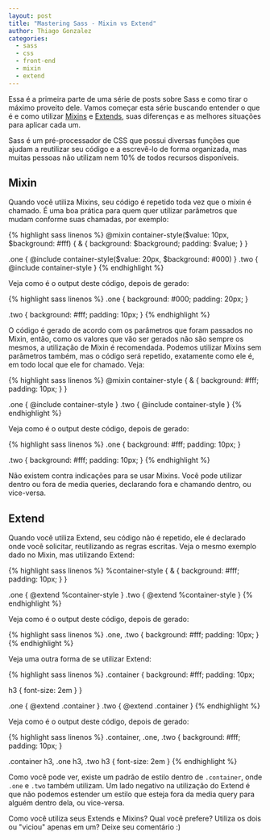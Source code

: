```yaml
---
layout: post
title: "Mastering Sass - Mixin vs Extend"
author: Thiago Gonzalez
categories:
  - sass
  - css
  - front-end
  - mixin
  - extend
---
```


Essa é a primeira parte de uma série de posts sobre Sass e como tirar o máximo proveito dele. Vamos começar esta série buscando entender o que é e como utilizar [Mixins](http://sass-lang.com/documentation/file.SASS_REFERENCE.html#mixins) e [Extends](http://sass-lang.com/documentation/file.SASS_REFERENCE.html#extend), suas diferenças e as melhores situações para aplicar cada um.
<!--more-->

Sass é um pré-processador de CSS que possui diversas funções que ajudam a reutilizar seu código e a escrevê-lo de forma organizada, mas muitas pessoas não utilizam nem 10% de todos recursos disponíveis.

## Mixin
Quando você utiliza Mixins, seu código é repetido toda vez que o mixin é chamado. É uma boa prática para quem quer utilizar parâmetros que mudam conforme suas chamadas, por exemplo:

{% highlight sass linenos %}
@mixin container-style($value: 10px, $background: #fff) {
  & {
    background: $background;
    padding: $value;
  }
}

.one { @include container-style($value: 20px, $background: #000) }
.two { @include container-style }
{% endhighlight %}

Veja como é o output deste código, depois de gerado:

{% highlight sass linenos %}
.one {
  background: #000;
  padding: 20px;
}

.two {
  background: #fff;
  padding: 10px;
}
{% endhighlight %}

O código é gerado de acordo com os parâmetros que foram passados no Mixin, então, como os valores que vão ser gerados não são sempre os mesmos, a utilização de Mixin é recomendada.
Podemos utilizar Mixins sem parâmetros também, mas o código será repetido, exatamente como ele é, em todo local que ele for chamado. Veja:

{% highlight sass linenos %}
@mixin container-style {
  & {
    background: #fff;
    padding: 10px;
  }
}

.one { @include container-style }
.two { @include container-style }
{% endhighlight %}

Veja como é o output deste código, depois de gerado:

{% highlight sass linenos %}
.one {
  background: #fff;
  padding: 10px;
}

.two {
  background: #fff;
  padding: 10px;
}
{% endhighlight %}

Não existem contra indicações para se usar Mixins. Você pode utilizar dentro ou fora de media queries, declarando fora e chamando dentro, ou vice-versa.


## Extend
Quando você utiliza Extend, seu código não é repetido, ele é declarado onde você solicitar, reutilizando as regras escritas. Veja o mesmo exemplo dado no Mixin, mas utilizando Extend:

{% highlight sass linenos %}
%container-style {
  & {
    background: #fff;
    padding: 10px;
  }
}

.one { @extend %container-style }
.two { @extend %container-style }
{% endhighlight %}

Veja como é o output deste código, depois de gerado:

{% highlight sass linenos %}
.one, .two {
  background: #fff;
  padding: 10px;
}
{% endhighlight %}

Veja uma outra forma de se utilizar Extend:

{% highlight sass linenos %}
.container {
  background: #fff;
  padding: 10px;

  h3 { font-size: 2em } 
}

.one { @extend .container }
.two { @extend .container }
{% endhighlight %}

Veja como é o output deste código, depois de gerado:

{% highlight sass linenos %}
.container, .one, .two {
  background: #fff;
  padding: 10px;
}

.container h3, .one h3, .two h3 { font-size: 2em }
{% endhighlight %}

Como você pode ver, existe um padrão de estilo dentro de `.container`, onde `.one` e `.two` também utilizam.
Um lado negativo na utilização do Extend é que não podemos estender um estilo que esteja fora da media query para alguém dentro dela, ou vice-versa.

Como você utiliza seus Extends e Mixins? Qual você prefere? Utiliza os dois ou "viciou" apenas em um?
Deixe seu comentário :)
